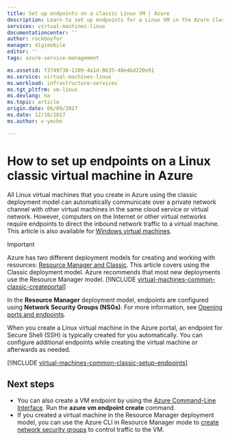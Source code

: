```yaml
---
title: Set up endpoints on a classic Linux VM | Azure
description: Learn to set up endpoints for a Linux VM in the Azure Classic Management Portal to allow communication with a Linux virtual machine in Azure
services: virtual-machines-linux
documentationcenter: ''
author: rockboyfor
manager: digimobile
editor: ''
tags: azure-service-management

ms.assetid: f3749738-1109-4a1d-8635-40e4bd220e91
ms.service: virtual-machines-linux
ms.workload: infrastructure-services
ms.tgt_pltfrm: vm-linux
ms.devlang: na
ms.topic: article
origin.date: 06/09/2017
ms.date: 12/18/2017
ms.author: v-yeche

---
```

# How to set up endpoints on a Linux classic virtual machine in Azure
All Linux virtual machines that you create in Azure using the classic deployment model can automatically communicate over a private network channel with other virtual machines in the same cloud service or virtual network. However, computers on the Internet or other virtual networks require endpoints to direct the inbound network traffic to a virtual machine. This article is also available for [Windows virtual machines](../../windows/classic/setup-endpoints.md?toc=%2fvirtual-machines%2fwindows%2fclassic%2ftoc.json).

> [!IMPORTANT]
> Azure has two different deployment models for creating and working with resources: [Resource Manager and Classic](../../../resource-manager-deployment-model.md). This article covers using the Classic deployment model. Azure recommends that most new deployments use the Resource Manager model.
> [!INCLUDE [virtual-machines-common-classic-createportal](../../../../includes/virtual-machines-classic-portal.md)]

In the **Resource Manager** deployment model, endpoints are configured using **Network Security Groups (NSGs)**. For more information, see [Opening ports and endpoints](../nsg-quickstart.md?toc=%2fvirtual-machines%2flinux%2ftoc.json).

When you create a Linux virtual machine in the Azure portal, an endpoint for Secure Shell (SSH) is typically created for you automatically. You can configure additional endpoints while creating the virtual machine or afterwards as needed.

[!INCLUDE [virtual-machines-common-classic-setup-endpoints](../../../../includes/virtual-machines-common-classic-setup-endpoints.md)]

## Next steps
* You can also create a VM endpoint by using the [Azure Command-Line Interface](https://docs.azure.cn/zh-cn/cli/get-started-with-az-cli2?view=azure-cli-latest). Run the **azure vm endpoint create** command.
* If you created a virtual machine in the Resource Manager deployment model, you can use the Azure CLI in Resource Manager mode to [create network security groups](../../../virtual-network/virtual-networks-create-nsg-arm-cli.md) to control traffic to the VM.

<!-- Update_Description: Add classic portal migration notice. -->